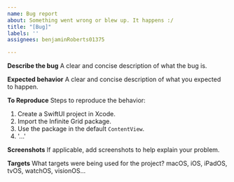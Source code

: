 ```yaml
---
name: Bug report
about: Something went wrong or blew up. It happens :/
title: "[Bug]"
labels: ''
assignees: benjaminRoberts01375

---
```


**Describe the bug**
A clear and concise description of what the bug is.

**Expected behavior**
A clear and concise description of what you expected to happen.

**To Reproduce**
Steps to reproduce the behavior:
1. Create a SwiftUI project in Xcode.
2. Import the Infinite Grid package.
3. Use the package in the default `ContentView`.
4. '...'

**Screenshots**
If applicable, add screenshots to help explain your problem.

**Targets**
What targets were being used for the project?
macOS, iOS, iPadOS, tvOS, watchOS, visionOS...
